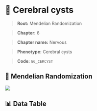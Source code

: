 # 🧪 Cerebral cysts

> **Root:** Mendelian Randomization

> **Chapter:** 6  

> **Chapter name:** Nervous

> **Phenotype:** Cerebral cysts  

> **Code:** `G6_CERCYST`

## 🧬 Mendelian Randomization  

<img src="/MR/Figures/Forward/G6_CERCYST.png"/>

## 📊 Data Table

<CsvTableMRF src="/MR_Data/Forward/G6_CERCYST.csv"/>
